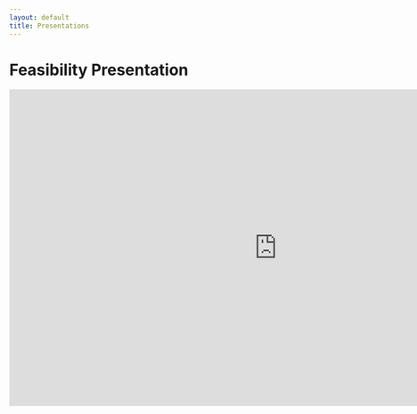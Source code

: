 ```yaml
---
layout: default
title: Presentations
---
```


# Feasibility Presentation
<iframe src="https://docs.google.com/presentation/d/e/2PACX-1vSNrAj_FZbq3O9hF9VcoStfQi0K1W8pHu240VrYNb1Hg6K7Fn-kBYQrEQY04DGTiqqdfTVmbDoPk51K/pubembed?start=false&loop=false&delayms=3000" frameborder="0" width="960" height="569" allowfullscreen="true" mozallowfullscreen="true" webkitallowfullscreen="true"></iframe>